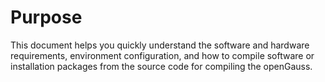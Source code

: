 # Purpose<a name="EN-US_TOPIC_0241496974"></a>

This document helps you quickly understand the software and hardware requirements, environment configuration, and how to compile software or installation packages from the source code for compiling the openGauss.

